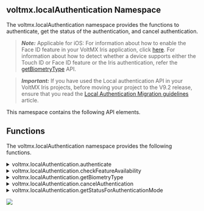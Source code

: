                             


## <a id="voltmxlocalauthentication-namespace"></a> voltmx.localAuthentication Namespace


The voltmx.localAuthentication namespace provides the functions to authenticate, get the status of the authentication, and cancel authentication.

> **_Note:_** Applicable for iOS: For information about how to enable the Face ID feature in your VoltMX Iris application, click [here](../../../Iris/iris_user_guide/Content/Support_for_iPhoneX.md). For information about how to detect whether a device supports either the Touch ID or Face ID feature or the Iris authentication, refer the [getBiometryType](#biometryofDevice) API.

> **_Important:_** If you have used the Local authentication API in your VoltMX Iris projects, before moving your project to the V9.2 release, ensure that you read the [Local Authentication Migration guidelines](https://support.hcltechsw.com/community?id=community_question&sys_id=3994d4151b58e8142518542f0a4bcb66&view_source=searchResult) article.
<!-- > **_Important:_** If you have used the Local authentication API in your VoltMX Iris V8 projects, before moving your project to the V9 release, ensure that you read the [Local Authentication Migration guidelines](https://basecamp.voltmx.com/s/feed/0D52K00004LZUWw) article on the Base Camp. -->

This namespace contains the following API elements.

Functions
---------

The voltmx.localAuthentication namespace provides the following functions.


<details close markdown="block"><summary>voltmx.localAuthentication.authenticate</summary>

* * *

The API is used to authenticate the user with configurable system UI.

> **_Note:_** Call the `voltmx.localAuthentication.authenticate` API only if the `[voltmx.localAuthentication.getStatusForAuthenticationMode](#getStatusForAuthenticationMode)` API returns the success status code (5000).

<b>Syntax</b>

```

voltmx.localAuthentication.authenticate(  
    authenticationMode,  
    statusCallback,  
    configMap);
```

<b>Input Parameters</b>

  
| Parameter | Description |
| --- | --- |
| authenticationMode | Specifies the biometric authentication mode for which the status is requested. The data type is constant. For the authentication modes, see [Authentication Modes](#authentication-modes). |
| statusCallBack (status, message) | A callback conveys the status of the authentication with appropriate status and message. The default value is **nil**. For status code, see the [Status Codes](#status-codes) section. |
| configMap | Specifies the configuration dictionary for the system authentication UI. The configMap parameter uses keys listed in the table below. **promptMessage:** Message to be displayed on the screen. This key is used to set title in the System UI, applicable for both the iOS and the Android platforms. This is a mandatory key. **fallbackTitle:** Allows you to edit the default text, "Enter Password" on the native pop-up, which is displayed when user authentication fails using Touch ID or Face ID. This is applicable only for the iOS platform. This is a mandatory key. **policy**: Use this key to set the local authentication policy. This is applicable only for the iOS platform. The value of this key is set to `constants.LOCAL_AUTHENTICATION_POLICY_DEV_OWNER_AUTH_WITH_BIOMETRICS`, by default. This is an optional key. Depending on the type of local authentication policy, the policy key can have the following values:constants.LOCAL\_AUTHENTICATION\_POLICY\_DEV\_OWNER\_AUTH\_WITH\_BIOMETRICSconstants.LOCAL\_AUTHENTICATION\_POLICY\_DEV\_OWNER\_AUTH **subTitle:** Use this key to set a subtitle in the System UI. This is an optional key applicable only for the Android platform. **deviceCredentialAllowed**: Use this key to enable device credentials in the System UI. This is an optional key applicable only for the Android platform. The default value is false. > **_Note:_** When you set the deviceCredentialAllowed key, the negativeButtonText property is ignored, and the cancelAuthentication() API does not cancel an authentication in progress. This property allows the user to authenticate even with the device credentials (PIN/PASSWORD, PATTERN) which the user registered in the device settings. **confirmationRequired**: After a user has been authenticated successfully, use this key to enable the Confirmation button. This key acts as a hint to the system to request for a confirmation from the user after a biometric authentication. For example, the Face and Iris authentication are passive implicit modalities that do not require a user action to be performed for execution. > **_Note:_** As this key acts as a hint to the system, the system may choose to ignore this flag. If the system chooses to ignore this flag, it will require confirmation, by default. For example, if you disable implicit authentication in the settings, or if it does not apply to a modality (e.g. Fingerprint), the System may choose to ignore this key. A typical use case for not requiring confirmation would be low-risk transactions, such as re-authenticating a recently authenticated application. Likewise, A typical use case for requiring confirmation would be for authorizing a purchase. This is an optional key applicable only for devices running on Android Q and later versions. **negativeButtonText**: Use this key to set the text for the negative button in the System UI. The default value for this key is **Negative Button**. This is an optional key applicable only for the Android platform. The negative button typically works as a Cancel button, but can be used as an alternate method to request authentication. For example, it can be used to request for a back up password. This key can be used to implement custom authentication. > **_Note:_** When you select the negative button, the callback of the authenticate() API returns the 5003 error code. > **_Note:_** When you set the deviceCredentialsAllowed key, the negativeButtonText property is ignored, |

<b>Example</b>

```
function statusCB(status, message) {    
    if (status == 5000)    {       
        voltmx.ui.Alert({  
            message: "AUTHENTICATION SUCCESSFULL",  
            alertType: constants.ALERT_TYPE_INFO,  
            yesLabel: "Close"  
        }, {});     
    }    
    else    {       
        var messg = status + message;     
        voltmx.ui.Alert({  
            message: messg,  
            alertType: constants.ALERT_TYPE_INFO,  
            yesLabel: "Close"  
        }, {});    
    }  
}  
function authUsingTouchID() {  
    var configMap = {  
        "promptMessage": "PLEASE AUTHENTICATE USING YOUR TOUCH ID",  
        "fallbackTitle": "Please enter your Password"  
        "description": "Description",  
        "policy": constants.LOCAL_AUTHENTICATION_POLICY_DEV_OWNER_AUTH_WITH_BIOMETRICS,  
        "subTitle": "sub title",  
        "deviceCredentialAllowed": true,  
        "confirmationRequired": true,  
        "negativeButtonText": "Negative"  
    };    
    voltmx.localAuthentication.authenticate(constants.LOCAL_AUTHENTICATION_MODE_BIOMETRICS, statusCB, configMap);  
}
```

> **_Note:_** The **fallbackTitle** and **policy** keys are only available for the iOS platform. The **subTitle**, **deviceCredentialAllowed**, **confirmationRequired**, and **negativeButtonText** keys are only available for the Android platform.

<b>Return Values</b>

No

<b>Remarks</b>

> **_Note:_** For iOS devices, depending on the type of biometric authentication available, the promptMessage is either **PLEASE AUTHENTICATE USING YOUR TOUCH ID** or **PLEASE AUTHENTICATE USING YOUR FACE ID**. You can know the type of biometric authentication available using the getBiometyType API.

> **_Note:_** If you assign an empty string, “ ” to the fallbackTitle key, the Enter Password button will be hidden. If the fallbackTitle key is not defined in the configMap parameter, the default (Enter Password) value is displayed.

<b>Platform Availability</b>

*   iOS
*   Android

* * *

</details>
<details close markdown="block"><summary>voltmx.localAuthentication.checkFeatureAvailability</summary>

* * *

The checkFeatureAvailability API provides information about the availability of local authentication-related system features in the device.

This API only indicates whether the device supports the specified feature. It does not indicate whether the feature is enabled or if the corresponding authentication data is registered with the device.

<b>Syntax</b>

```

voltmx.localAuthentication.checkFeatureAvailability();
```

<b>Input Parameters</b>

One or more values of **face**, **fingerprint**, **iris** as a list.

<b>Example</b>

> ```
var result = voltmx.localAuthentication.checkFeatureAvailability(["face", "fingerprint", "iris"]);  
> if (result.fingerprint == voltmx.localAuthentication.FEATURE_AVAILABLE) {  
>     alert("Fingerprint system feature is present in the device");  
> }
> ```

<b>Return Values</b>

A key-value pair in a JS object. The key is any of the **face**, **fingerprint**, or **iris** values. The value is any of the following constants:

>   
> | Return Value | Description |
> | --- | --- |
> | voltmx.localAuthentication.FEATURE\_AVAILABLE | The API returns this constant when the device supports the specified system feature. |
> | voltmx.localAuthentication.FEATURE\_NOT\_AVAILABLE | The API returns this constant when the device does not support the specified system feature. |
> | voltmx.localAuthentication.FEATURE\_UNKNOWN | The API returns this constant if the specified feature is unsupported on the device, The API can detect support for the **face** and **iris** features in devices that run on Android 10 (API level 29), and later versions. Support to detect the **fingerprint** feature is present in Android 6 (and later) devices. |

 

<b>Remarks</b>

This API behaves in accordance to the native Android `packageManager.hasSystemFeature()` API.

<b>Platform Availability</b>

*   Android

* * *

</details>
<details close markdown="block"><summary>voltmx.localAuthentication.getBiometryType</summary>

* * *

This API differentiates whether a device supports either the Touch ID or Face ID feature. The voltmx.localAuthentication.getBiometryType API is available from iOS 11.

<b>Syntax</b>

```

voltmx.localAuthentication.getBiometryType();
```

<b>Example</b>

```
function getBiometryTypeOfDevice() {
    var promptMessage = "Sign in with ";
    switch (voltmx.localAuthentication.getBiometryType()) {
        case constants.BIOMETRY_TYPE_NONE:
            // Handle the case if the device doesn't support any biometryType
            break;
        case constants.BIOMETRY_TYPE_TOUCHID:
            promptMessage += "TouchID";
            break;
        case constants.BIOMETRY_TYPE_FACEID:
            promptMessage += "FaceID";
            break;
        case constants.BIOMETRY_TYPE_UNDEFINED:
            // Handle the case if the device is not a iOS11 device or later
            break;
    }
}
```

<b>Return Values</b>

  
| Return Value | Description |
| --- | --- |
| constants.BIOMETRY\_TYPE\_NONE | If there is no biometric authentication in the device. |
| constants.BIOMETRY\_TYPE\_TOUCHID | If the device supports Touch ID authentication. |
| constants.BIOMETRY\_TYPE\_FACEID | If the device supports Face ID authentication. |
| constants.BIOMETRY\_TYPE\_UNDEFINED | If this API is called on the device with OS earlier than iOS11. |

 

<b>Remarks</b>

Face ID is the new biometric authentication that Apple has introduced with iPhoneX. This API will help to customize the prompt message in voltmx.localAuthentication.authenticate. Depending on the type of authentication available, the prompt message is **Sign in with FaceID** or **Sign in with TouchID**.

<b>Platform Availability</b>

*   iOS

* * *

</details>
<details close markdown="block"><summary>voltmx.localAuthentication.cancelAuthentication</summary>

* * *

The API cancels the current authentication process.

> **_Note:_** This API won't work if the **[deviceCredentialAllowed](#deviceCredentialAllowed)** key in the [authenticate()](#authenticate) is set to true.

<b>Syntax</b>

```

voltmx.localAuthentication.cancelAuthentication();
```

<b>Example</b>

```
var cancelButton = voltmx.ui.Button({
    onClick: btnOnClick
});
function btnOnClick() {
    voltmx.localAuthentication.cancelAuthentication()
}
```

<b>Return Values</b>

  
| Return Value | Description |
| --- | --- |
| status | The 5004 status code is returned indicating the authentication is canceled. |

 

<b>Remarks</b>

The API is available only for the Android platform.

<b>Platform Availability</b>

*   Android

* * *

</details>
<details close markdown="block"><summary>voltmx.localAuthentication.getStatusForAuthenticationMode</summary>

* * *

The API returns the usability status of the authentication.

> **_Note:_** For information about how to detect whether a device supports either the Touch ID or Face ID biometrics, refer the [getBiometryType](#biometryofDevice) API.

<b>Syntax</b>

```

voltmx.localAuthentication.getStatusForAuthenticationMode(  
    authenticationMode);
```

<b>Input Parameters</b>

  
| Parameter | Description |
| --- | --- |
| authenticationMode | Specifies the authentication mode for which the status is requested. The data type is constant. For the authentication modes, see [Authentication Modes](#authentication-modes). |

 

<b>Example</b>

```
function isAuthUsingTouchSupported() {    
    var status = voltmx.localAuthentication.getStatusForAuthenticationMode(constants.LOCAL_AUTHENTICATION_MODE_TOUCH_ID);    
    if (status == 5000)    {     
        voltmx.ui.Alert({  
            message: "AUTHENTICATION BY TOUCHID SUPPORTED",  
            alertType: constants.ALERT_TYPE_INFO,  
            yesLabel: "Close"  
        }, {});     
    }    
    else    {       
        var msg = "TOUCHID AUTHENTICATION RETURNED THE STATUS ::" + status;     
        voltmx.ui.Alert({  
            message: status,  
            alertType: constants.ALERT_TYPE_INFO,  
            yesLabel: "Close"  
        }, {});     
    }  
}
```

<b>Return Values</b>

| Return Value | Description |
| --- | --- |
| status | A status code is returned indicating the usability status of authentication. For status codes, see the [Status Codes](#status-codes) section. |

<b>Remarks</b>

Using the API, you can verify whether local authentication is supported on the device.

Even when the `getStatusForAuthenticationMode(constants.LOCAL_AUTHENTICATION_MODE_BIOMETRICS)` API returns a **5005** status code (biometrics not set on the device), you can display a System Authentication prompt with either PIN, PATTERN, or PASSWORD by following these steps:

> 1.  Check if device credentials are configured for the device by invoking the `getStatusForAuthenticationMode(constants.LOCAL_AUTHENTICATION_MODE_DEVICE_CREDENTIALS)` API.
> 2.  If the credentials are configured, invoke the `[authenticate](#authenticate)` API with the `deviceCredentialAllowed` parameter set to **True**.

<b>Platform Availability</b>

*   iOS
*   Android

* * *

Authentication Modes
--------------------

Following are the supported constants for authentication mode.

*   **constants.LOCAL\_AUTHENTICATION\_MODE\_TOUCH\_ID**  
    The same constant can be used for any biometric authentication mode, i.e. Fingerprint(TouchID), FaceID, and Iris.
    
    > **_Note:_** In case of Android, you can use the constant **constants.LOCAL\_AUTHENTICATION\_MODE\_BIOMETRICS** in place of the constant **constants.LOCAL\_AUTHENTICATION\_MODE\_TOUCH\_ID**. The Biometric constant would support any biometric authentication mode.
    
*   **constants.LOCAL\_AUTHENTICATION\_MODE\_DEVICE\_CREDENTIALS**  
    This constant determines whether the device has either PIN, PATTERN, or PASSWORD configured as the authentication mode.
    
    > **_Note:_** This constant is only available for the `getStatusForAuthenticationMode` API on the **Android** platform.
    
    When the `getStatusForAuthenticationMode(constants.LOCAL_AUTHENTICATION_MODE_DEVICE_CREDENTIALS)` API is invoked on a device, it returns one of the following status codes:
    
    *   **5000**: Indicates that a passcode (either PIN, PATTERN, or PASSWORD) is set on the device.
    *   **5005**: Indicates that the passcode is not set on the device.

Status Codes
------------

The following table provides a list of status codes and their descriptions.

  
| Status Codes | Description |
| --- | --- |
| 5000 | No Error |
| 5001 | Authentication is not successful because a user fails to provide valid credentials. |
| 5002 | Authentication is canceled by a user. The following are the examples for different OS. In case of IOS, when a user taps **Cancel** in the dialog box. In case of Android, when a user presses the device back button while the system UI is displayed. |
| 5003 | Authentication is canceled. iOS: Authentication is canceled because the user tapped the fallback button (Enter Password). Android: Authentication is canceled because the user tapped the negative button. |
| 5004 | Authentication is canceled by system. |
| 5005 | Authentication does not start because the passcode is not set on the device. |
| 5006 | Authentication does not start because biometrics are not available on the device. |
| 5007 | Authentication does not start because biometrics are not enrolled on the device. |
| 5008 | Authentication does not start because the target device's OS does not support local authentication with biometrics. |
| 5009 | Authentication was not successful because there were too many failed user attempts for authentication, and the feature has now been locked. In case of Android, this occurs after 5 failed attempts, and lasts for 30 seconds. |
| 5010 | Error state returned when the current request has been running too long. Applicable only for Android platform. |
| 5011 | The operation was cancelled because 5009 occurred too many times. Authentication is disabled until the user unlocks with strong authentication (PIN/Pattern/Password). Applicable only for Android platform. |

> **_Note:_**  
**Applicable for the Android OS and Devices**  
  
Android supports fingerprint, Face ID, and Iris modes of biometric authentication. Availability of the authentication is subject to the support provided by the device. Fingerprint is supported from Android 6 onwards. Face ID and Iris modes are supported from Android 10 onwards.  
  
To support different modes of authentication, a developer need not make any changes to the API configuration. If the device supports multiple biometrics, the developer can specify a default or preferred method in device settings and the API invocation would launch the user preferred authentication flow.  
  
There is no way to know the biometric modes supported by the device. Only the device user knows the biometric authentication supported by the device.

</details>

![](resources/prettify/onload.png)
